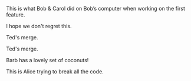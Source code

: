 This is what Bob & Carol did on Bob’s computer when working on the first feature.

I hope we don't regret this.

Ted's merge.


Ted's merge. 

Barb has a lovely set of coconuts!

This is Alice trying to break all the code.

